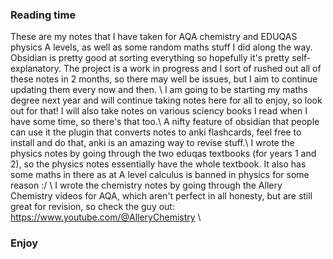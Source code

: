 ### Reading time
These are my notes that I have taken for AQA chemistry and EDUQAS physics A levels, as well as some random maths stuff I did along the way. Obsidian is pretty good at sorting everything so hopefully it's pretty self-explanatory. The project is a work in progress and I sort of rushed out all of these notes in 2 months, so there may well be issues, but I aim to continue updating them every now and then. \\
I am going to be starting my maths degree next year and will continue taking notes here for all to enjoy, so look out for that! I will also take notes on various sciency books I read when I have some time, so there's that too.\\
A nifty feature of obsidian that people can use it the plugin that converts notes to anki flashcards, feel free to install and do that, anki is an amazing way to revise stuff.\\
I wrote the physics notes by going through the two eduqas textbooks (for years 1 and 2), so the physics notes essentially have the whole textbook. It also has some maths in there as at A level calculus is banned in physics for some reason :/ \\
I wrote the chemistry notes by going through the Allery Chemistry videos for AQA, which aren't perfect in all honesty, but are still great for revision, so check the guy out: https://www.youtube.com/@AlleryChemistry \\
### Enjoy
